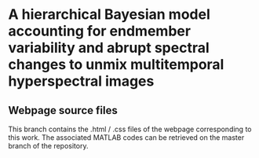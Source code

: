 # A hierarchical Bayesian model accounting for endmember variability and abrupt spectral changes to unmix multitemporal hyperspectral images

## Webpage source files 
This branch contains the .html / .css files of the webpage corresponding to this work. The associated MATLAB codes can be retrieved on the master branch of the repository.